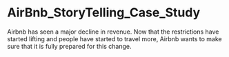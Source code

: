 # AirBnb_StoryTelling_Case_Study
 Airbnb has seen a major decline in revenue. Now that the restrictions have started lifting and people have started to travel more, Airbnb wants to make sure that it is fully prepared for this change.
